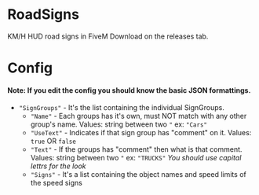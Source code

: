 # RoadSigns
KM/H HUD road signs in FiveM
Download on the releases tab.

# Config
#### Note: If you edit the config you should know the basic JSON formattings.

- `"SignGroups"` - It's the list containing the individual SignGroups.
  - `"Name"` - Each groups has it's own, must NOT match with any other group's name. Values: string between two `"` ex: `"Cars"`
  - `"UseText"` - Indicates if that sign group has "comment" on it. Values: `true` OR `false`
  - `"Text"` - If the groups has "comment" then what is that comment. Values: string between two `"` ex: `"TRUCKS"` *You should use capital lettrs for the look*
  - `"Signs"` - It's a list containing the object names and speed limits of the speed signs
